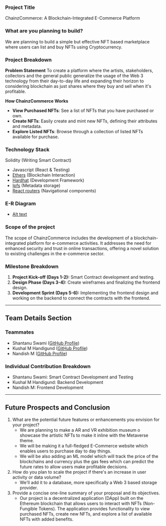 

### **Project Title**

ChainzCommerce: A Blockchain-Integrated E-Commerce Platform


### **What are you planning to build?**

We are planning to build a simple but effective NFT based marketplace where users can list and buy NFTs using Cryptocurrency.


### **Project Breakdown**


**Problem Statement**
To create a platform where the artists, stakeholders, collectors and the general public generalize the usage of the Web 3 technology from their day-to-day life and expanding their horizon to considering blockchain as just shares where they buy and sell when it's profitable.

**How ChainzCommerce Works**

- **View Purchased NFTs**: See a list of NFTs that you have purchased or own.
- **Create NFTs**: Easily create and mint new NFTs, defining their attributes and metadata.
- **Explore Listed NFTs**: Browse through a collection of listed NFTs available for purchase.

### **Technology Stack**

Solidity (Writing Smart Contract)
- Javascript (React & Testing)
- [Ethers](https://docs.ethers.io/v5/) (Blockchain Interaction)
- [Hardhat](https://hardhat.org/) (Development Framework)
- [Ipfs](https://ipfs.io/) (Metadata storage)
- [React routers](https://v5.reactrouter.com/) (Navigational components)

### **E-R Diagram**

- [Alt text](image.png)

### **Scope of the project**

The scope of ChainzCommerce includes the development of a blockchain-integrated platform for e-commerce activities. It addresses the need for enhanced security and trust in online transactions, offering a novel solution to existing challenges in the e-commerce sector.

### **Milestone Breakdown**

1. **Project Kick-off (Days 1-2):** Smart Contract development and testing.
2. **Design Phase (Days 3-4):** Create wireframes and finalizing the frontend design.
3. **Development Sprint (Days 5-6):** Implementing the frontend design and working on the backend to connect the contracts with the frontend.

---

## **Team Details Section**

### **Teammates**

- Shantanu Swami ([GitHub Profile](https://github.com/jaibhedia))
- Kushal M Handigund ([GitHub Profile](https://github.com/Kushcse09))
- Nandish M ([GitHub Profile](https://github.com/NandishM0618))


### **Individual Contribution Breakdown**

- Shantanu Swami: Smart Contract Development and Testing
- Kushal M Handigund: Backend Development
- Nandish M: Frontend Development


---

## **Future Prospects and Conclusion**


1. What are the potential future features or enhancements you envision for your project?
   - We are planning to make a AR and VR exhibition museum o showcase the artistic NFTs to make it inline with the  Metaverse theme.
   - We will be making it a full-fledged E-Commerce website which enables users to purchase day to day things.
   - We will be also adding an ML model which will track the price of the blockchains and currency plus the gas fees which can predict the future rates to allow users make profitable decisions.
2. How do you plan to scale the project if there's an increase in user activity or data volume?
   - We'll add it to a database, more specifically a Web 3 based storage provider.
3. Provide a concise one-line summary of your proposal and its objectives.
   - Our project is a decentralized application (DApp) built on the Ethereum blockchain that allows users to interact with NFTs (Non-Fungible Tokens). The application provides functionality to view purchased NFTs, create new NFTs, and explore a list of available NFTs with added benefits.